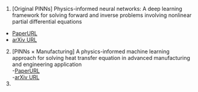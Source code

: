 1. [Original PINNs] Physics-informed neural networks: A deep learning framework for solving forward and inverse problems involving nonlinear partial differential equations  
- [PaperURL](https://www-sciencedirect-com.kyoto-u.idm.oclc.org/science/article/pii/S0021999118307125?via%3Dihub)
- [arXiv URL](https://arxiv.org/abs/1711.10561)
2. [PINNs × Manufacturing] A physics-informed machine learning approach for solving heat transfer equation in advanced manufacturing and engineering application  
-[PaperURL](https://www-sciencedirect-com.kyoto-u.idm.oclc.org/science/article/pii/S0952197621000798?via%3Dihub)  
-[arXiv URL](https://arxiv.org/pdf/2010.02011)
3. 

